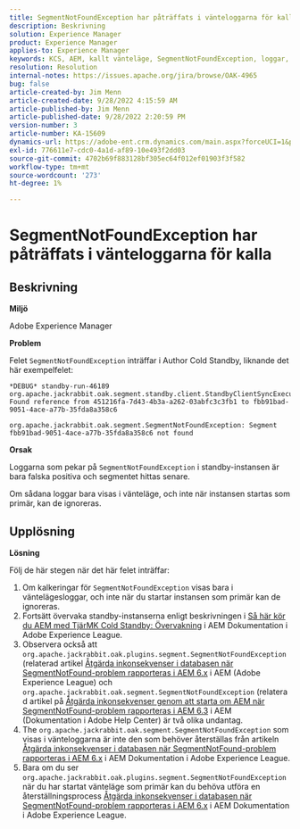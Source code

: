 ```yaml
---
title: SegmentNotFoundException har påträffats i vänteloggarna för kalla
description: Beskrivning
solution: Experience Manager
product: Experience Manager
applies-to: Experience Manager
keywords: KCS, AEM, kallt vänteläge, SegmentNotFoundException, loggar, logg, Adobe Experience Manager
resolution: Resolution
internal-notes: https://issues.apache.org/jira/browse/OAK-4965
bug: false
article-created-by: Jim Menn
article-created-date: 9/28/2022 4:15:59 AM
article-published-by: Jim Menn
article-published-date: 9/28/2022 2:20:59 PM
version-number: 3
article-number: KA-15609
dynamics-url: https://adobe-ent.crm.dynamics.com/main.aspx?forceUCI=1&pagetype=entityrecord&etn=knowledgearticle&id=5941513c-e43e-ed11-9db1-0022480866ad
exl-id: 776611e7-cdc0-4a1d-af89-10e493f2dd03
source-git-commit: 4702b69f883128bf305ec64f012ef01903f3f582
workflow-type: tm+mt
source-wordcount: '273'
ht-degree: 1%

---
```


# SegmentNotFoundException har påträffats i vänteloggarna för kalla

## Beskrivning

<b>Miljö</b>

Adobe Experience Manager

<b>Problem</b>

Felet `SegmentNotFoundException` inträffar i Author Cold Standby, liknande det här exempelfelet:

```
*DEBUG* standby-run-46189 org.apache.jackrabbit.oak.segment.standby.client.StandbyClientSyncExecution Found reference from 451216fa-7d43-4b3a-a262-03abfc3c3fb1 to fbb91bad-9051-4ace-a77b-35fda8a358c6

org.apache.jackrabbit.oak.segment.SegmentNotFoundException: Segment fbb91bad-9051-4ace-a77b-35fda8a358c6 not found
```

<b>Orsak</b>

Loggarna som pekar på `SegmentNotFoundException` i standby-instansen är bara falska positiva och segmentet hittas senare.

Om sådana loggar bara visas i vänteläge, och inte när instansen startas som primär, kan de ignoreras.

## Upplösning

<b>Lösning</b>

Följ de här stegen när det här felet inträffar:

1. Om kalkeringar för `SegmentNotFoundException` visas bara i väntelägesloggar, och inte när du startar instansen som primär kan de ignoreras.
1. Fortsätt övervaka standby-instanserna enligt beskrivningen i [Så här kör du AEM med TjärMK Cold Standby: Övervakning](https://docs.adobe.com/content/help/en/experience-manager-65/deploying/deploying/tarmk-cold-standby.html#monitoring) i AEM Dokumentation i Adobe Experience League.
1. Observera också att `org.apache.jackrabbit.oak.plugins.segment.SegmentNotFoundException` (relaterad artikel [Åtgärda inkonsekvenser i databasen när SegmentNotFound-problem rapporteras i AEM 6.x](https://helpx.adobe.com/experience-manager/kb/fix-inconsistencies-in-the-repository-when-segmentnotfound-issue.html) i AEM (Adobe Experience League) och `org.apache.jackrabbit.oak.segment.SegmentNotFoundException` (relaterad artikel på [Åtgärda inkonsekvenser genom att starta om AEM när SegmentNotFound-problem rapporteras i AEM 6.3](https://helpx.adobe.com/au/experience-manager/kb/fix-inconsistencies-by-restarting-AEM-when-segmentNotFound-issue-is-reported-in-AEM.html) i AEM (Dokumentation i Adobe Help Center) är två olika undantag.
1. The `org.apache.jackrabbit.oak.segment.SegmentNotFoundException` som visas i vänteloggarna är inte den som behöver återställas från artikeln [Åtgärda inkonsekvenser i databasen när SegmentNotFound-problem rapporteras i AEM 6.x](https://helpx.adobe.com/experience-manager/kb/fix-inconsistencies-in-the-repository-when-segmentnotfound-issue.html) i AEM Dokumentation i Adobe Experience League.
1. Bara om du ser `org.apache.jackrabbit.oak.plugins.segment.SegmentNotFoundException` när du har startat vänteläge som primär kan du behöva utföra en återställningsprocess [Åtgärda inkonsekvenser i databasen när SegmentNotFound-problem rapporteras i AEM 6.x](https://helpx.adobe.com/experience-manager/kb/fix-inconsistencies-in-the-repository-when-segmentnotfound-issue.html) i AEM Dokumentation i Adobe Experience League.
